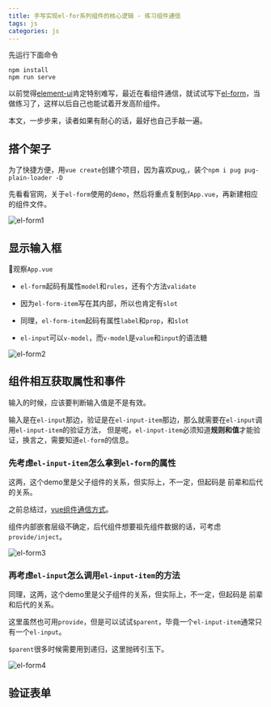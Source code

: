 ```yaml
---
title: 手写实现el-for系列组件的核心逻辑 - 练习组件通信
tags: js
categories: js
---
```


先运行下面命令

```shell
npm install
npm run serve
```

以前觉得[element-ui](https://element.eleme.cn/#/zh-CN/component/quickstart)肯定特别难写，最近在看组件通信，就试试写下[el-form](https://element.eleme.cn/#/zh-CN/component/form)，当做练习了，这样以后自己也能试着开发高阶组件。

本文，一步步来，读者如果有耐心的话，最好也自己手敲一遍。

## 搭个架子

为了快捷方便，用`vue create`创建个项目，因为喜欢pug,，装个`npm i pug pug-plain-loader -D`

先看看官网，关于`el-form`使用的`demo`，然后将重点复制到`App.vue`，再新建相应的组件文件。

![el-form1](https://blog-huahua.oss-cn-beijing.aliyuncs.com/blog/code/el-form1.png)

## 显示输入框

观察`App.vue`

- `el-form`起码有属性`model`和`rules`，还有个方法`validate`
- 因为`el-form-item`写在其内部，所以也肯定有`slot`

- 同理，`el-form-item`起码有属性`label`和`prop`，和`slot`
- `el-input`可以`v-model`，而`v-model`是`value`和`input`的语法糖

![el-form2](https://blog-huahua.oss-cn-beijing.aliyuncs.com/blog/code/el-form2.png)

## 组件相互获取属性和事件

输入的时候，应该要判断输入值是不是有效。

输入是在`el-input`那边，验证是在`el-input-item`那边，那么就需要在`el-input`调用`el-input-item`的验证方法，
但是呢，`el-input-item`必须知道**规则和值**才能验证，换言之，需要知道`el-form`的信息。

### 先考虑`el-input-item`怎么拿到`el-form`的属性

这两，这个demo里是父子组件的关系，但实际上，不一定，但起码是 前辈和后代的关系。

之前总结过，[vue组件通信方式](https://juejin.cn/post/6897143330271035399)。

组件内部嵌套层级不确定，后代组件想要祖先组件数据的话，可考虑`provide/inject`。

![el-form3](https://blog-huahua.oss-cn-beijing.aliyuncs.com/blog/code/el-form3.png)

### 再考虑`el-input`怎么调用`el-input-item`的方法

同理，这两，这个demo里是父子组件的关系，但实际上，不一定，但起码是 前辈和后代的关系。

这里虽然也可用`provide`，但是可以试试`$parent`，毕竟一个`el-input-item`通常只有一个`el-input`。

`$parent`很多时候需要用到递归，这里抛砖引玉下。

![el-form4](https://blog-huahua.oss-cn-beijing.aliyuncs.com/blog/code/el-form4.png)

## 验证表单

